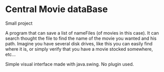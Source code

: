 # Central Movie dataBase
Small project

A program that can save a list of nameFiles (of movies in this case).
It can search thought the file to find the name of the movie you wanted and his path.
Imagine you have several disk drives, like this you can easily find where it is, or simply verify that you have a movie stocked somewhere, etc...

Simple visual interface made with java.swing. No plugin used.